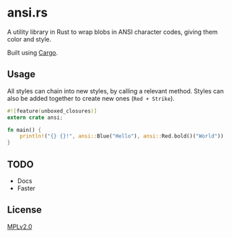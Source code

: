 # ansi.rs

A utility library in Rust to wrap blobs in ANSI character codes, giving them color and style.

Built using [Cargo](https://github.com/rust-lang/cargo).

## Usage

All styles can chain into new styles, by calling a relevant method. Styles can also be added together to create new ones (`Red + Strike`).

```rust
#![feature(unboxed_closures)]
extern crate ansi;

fn main() {
    println!("{} {}!", ansi::Blue("Hello"), ansi::Red.bold()("World"));
}
```

## TODO

- Docs
- Faster

## License

[MPLv2.0](./LICENSE)
